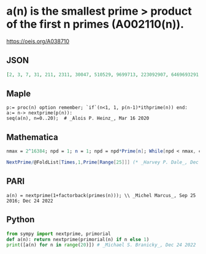 # a\(n\) is the smallest prime \> product of the first n primes \(A002110\(n\)\)\.
https://oeis.org/A038710
## JSON
```JSON
[2, 3, 7, 31, 211, 2311, 30047, 510529, 9699713, 223092907, 6469693291, 200560490131, 7420738134871, 304250263527281, 13082761331670077, 614889782588491517, 32589158477190044789, 1922760350154212639131, 117288381359406970983379, 7858321551080267055879179]
```
## Maple
```Maple
p:= proc(n) option remember; `if`(n<1, 1, p(n-1)*ithprime(n)) end:
a:= n-> nextprime(p(n)):
seq(a(n), n=0..20);  # _Alois P. Heinz_, Mar 16 2020
```
## Mathematica
```Mathematica
nmax = 2^16384; npd = 1; n = 1; npd = npd*Prime[n]; While[npd < nmax, cp = npd + 1; While[ ! (PrimeQ[cp]), cp = cp + 2]; Print[cp]; n = n + 1; npd = npd*Prime[n]] (* _Lei Zhou_, Feb 15 2005 *)
```
```Mathematica
NextPrime/@FoldList[Times,1,Prime[Range[25]]] (* _Harvey P. Dale_, Dec 17 2010 *)
```
## PARI
```PARI
a(n) = nextprime(1+factorback(primes(n))); \\ _Michel Marcus_, Sep 25 2016; Dec 24 2022
```
## Python
```Python
from sympy import nextprime, primorial
def a(n): return nextprime(primorial(n) if n else 1)
print([a(n) for n in range(20)]) # _Michael S. Branicky_, Dec 24 2022
```
